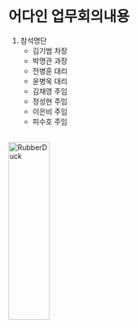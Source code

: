 어다인 업무회의내용
============
1. 참석명단
	- 김기범 차장
	- 박명관 과장
	- 전병훈 대리
	- 윤병욱 대리
	- 김채영 주임
	- 정성현 주임
	- 이은비 주임
	- 피수호 주임
<br>
<img src="img.jpg" width="40%" height="30%" title="px(픽셀) 크기 설정" alt="RubberDuck"></img>